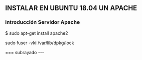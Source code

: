 ## INSTALAR EN UBUNTU 18.04 UN APACHE

### introducción Servidor Apache


$ sudo apt-get install apache2

sudo fuser -vki /var/lib/dpkg/lock

=== subrayado ---
